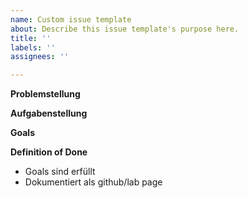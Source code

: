 ```yaml
---
name: Custom issue template
about: Describe this issue template's purpose here.
title: ''
labels: ''
assignees: ''

---
```


**Problemstellung**

**Aufgabenstellung**

**Goals**

**Definition of Done**

- Goals sind erfüllt
- Dokumentiert als github/lab page
